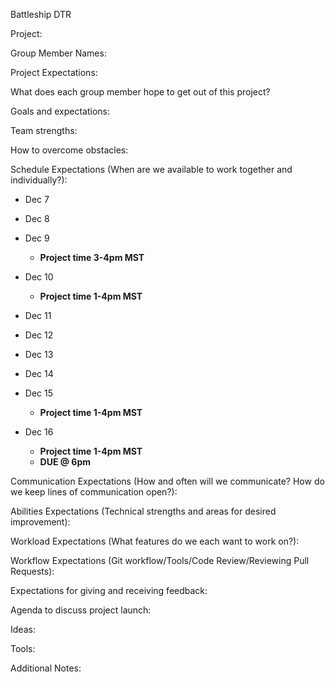 
Battleship DTR

Project:

Group Member Names:

Project Expectations:

What does each group member hope to get out of this project?

Goals and expectations:

Team strengths:

How to overcome obstacles:

Schedule Expectations (When are we available to work together and individually?):
  * Dec 7
    
  
  * Dec 8
  
  * Dec 9
      * __Project time 3-4pm MST__
  
  * Dec 10
      * __Project time 1-4pm MST__
  
  * Dec 11
  
  * Dec 12
  
  * Dec 13
  
  * Dec 14
  
  * Dec 15
    * __Project time 1-4pm MST__
    
  * Dec 16
    * __Project time 1-4pm MST__
    * __DUE @ 6pm__

Communication Expectations (How and often will we communicate? How do we keep lines of communication open?):

Abilities Expectations (Technical strengths and areas for desired improvement):

Workload Expectations (What features do we each want to work on?):

Workflow Expectations (Git workflow/Tools/Code Review/Reviewing Pull Requests):

Expectations for giving and receiving feedback:

Agenda to discuss project launch:

Ideas:

Tools:

Additional Notes:

